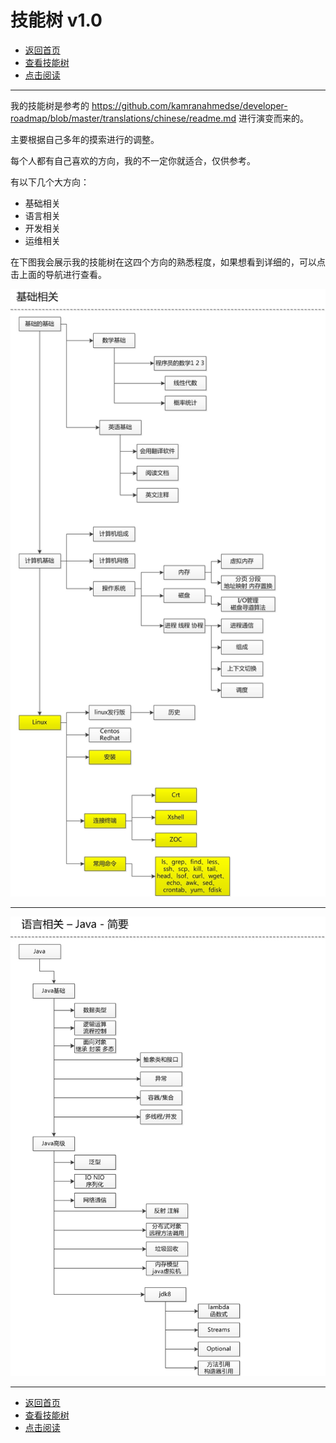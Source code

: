 # 技能树 v1.0

- [返回首页](../README.md)
- [查看技能树](../技能树/技能树v1.0.md)
- [点击阅读](../学习方法/README.md)

---

我的技能树是参考的 https://github.com/kamranahmedse/developer-roadmap/blob/master/translations/chinese/readme.md 进行演变而来的。

主要根据自己多年的摸索进行的调整。

每个人都有自己喜欢的方向，我的不一定你就适合，仅供参考。

有以下几个大方向：

- 基础相关
- 语言相关
- 开发相关
- 运维相关

在下图我会展示我的技能树在这四个方向的熟悉程度，如果想看到详细的，可以点击上面的导航进行查看。

![](./_v_images/基础相关v1.0.jpg)

---

![](_v_images/语言相关-java-v1.0.jpg)


---

- [返回首页](../README.md)
- [查看技能树](../技能树/技能树v1.0.md)
- [点击阅读](../学习方法/README.md)